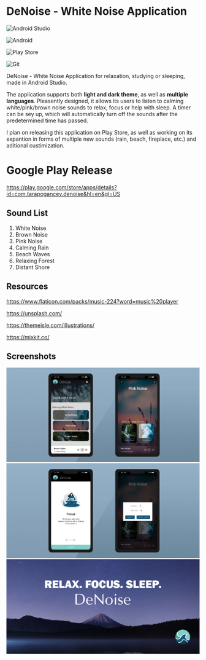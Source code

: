 # DeNoise - White Noise Application
![Android Studio](https://img.shields.io/badge/Android%20Studio-3DDC84.svg?style=for-the-badge&logo=android-studio&logoColor=white)

![Android](https://img.shields.io/badge/Android-3DDC84?style=for-the-badge&logo=android&logoColor=white)

![Play Store](https://img.shields.io/badge/Google_Play-414141?style=for-the-badge&logo=google-play&logoColor=white)

![Git](https://img.shields.io/badge/git-%23F05033.svg?style=for-the-badge&logo=git&logoColor=white)


DeNoise - White Noise Application for relaxation, studying or sleeping, made in Android Studio.

The application supports both **light and dark theme**, as well as **multiple languages**. Pleasently designed, it allows its users to listen to calming white/pink/brown noise sounds to relax, focus or help with sleep. A timer can be sey up, which will automatically turn off the sounds after the predetermined time has passed.

I plan on releasing this application on Play Store, as well as working on its expantion in forms of multiple new sounds (rain, beach, fireplace, etc.) and aditional custimization. 

# Google Play Release

https://play.google.com/store/apps/details?id=com.tarapogancev.denoise&hl=en&gl=US

## Sound List

 1. White Noise
 2. Brown Noise
 3. Pink Noise
 4. Calming Rain
 5. Beach Waves
 6. Relaxing Forest
 7. Distant Shore

## Resources

https://www.flaticon.com/packs/music-224?word=music%20player

https://unsplash.com/

https://themeisle.com/illustrations/

https://mixkit.co/

## Screenshots
![deNoise](Screenshots/1.jpg)
![deNoise](Screenshots/2.jpg)
![deNoise](Screenshots/3.jpg)

